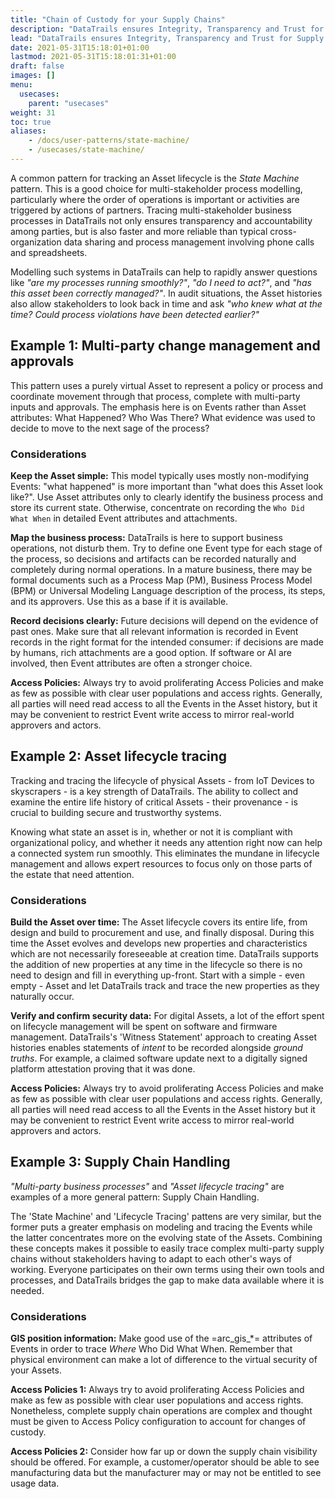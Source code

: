 ```yaml
---
title: "Chain of Custody for your Supply Chains"
description: "DataTrails ensures Integrity, Transparency and Trust for Supply Chains"
lead: "DataTrails ensures Integrity, Transparency and Trust for Supply Chains"
date: 2021-05-31T15:18:01+01:00
lastmod: 2021-05-31T15:18:01:31+01:00
draft: false
images: []
menu:
  usecases:
    parent: "usecases"
weight: 31
toc: true
aliases:
    - /docs/user-patterns/state-machine/
    - /usecases/state-machine/
---
```


A common pattern for tracking an Asset lifecycle is the *State Machine* pattern. This is a good choice for multi-stakeholder process modelling, particularly where the order of operations is important or activities are triggered by actions of partners. Tracing multi-stakeholder business processes in DataTrails not only ensures transparency and accountability among parties, but is also faster and more reliable than typical cross-organization data sharing and process management involving phone calls and spreadsheets.

Modelling such systems in DataTrails can help to rapidly answer questions like _"are my processes running smoothly?"_, _"do I need to act?"_, and _"has this asset been correctly managed?"_. In audit situations, the Asset histories also allow stakeholders to look back in time and ask _"who knew what at the time? Could process violations have been detected earlier?"_

## Example 1: Multi-party change management and approvals

This pattern uses a purely virtual Asset to represent a policy or process and coordinate movement through that process, complete with multi-party inputs and approvals. The emphasis here is on Events rather than Asset attributes: What Happened? Who Was There? What evidence was used to decide to move to the next sage of the process?

### Considerations

**Keep the Asset simple:** This model typically uses mostly non-modifying Events: "what happened" is more important than "what does this Asset look like?". Use Asset attributes only to clearly identify the business process and store its current state. Otherwise, concentrate on recording the `Who Did What When` in detailed Event attributes and attachments.

**Map the business process:** DataTrails is here to support business operations, not disturb them. Try to define one Event type for each stage of the process, so decisions and artifacts can be recorded naturally and completely during normal operations. In a mature business, there may be formal documents such as a Process Map (PM), Business Process Model (BPM) or Universal Modeling Language description of the process, its steps, and its approvers. Use this as a base if it is available.

**Record decisions clearly:** Future decisions will depend on the evidence of past ones. Make sure that all relevant information is recorded in Event records in the right format for the intended consumer: if decisions are made by humans, rich attachments are a good option. If software or AI are involved, then Event attributes are often a stronger choice.

**Access Policies:** Always try to avoid proliferating Access Policies and make as few as possible with clear user populations and access rights. Generally, all parties will need read access to all the Events in the Asset history, but it may be convenient to restrict Event write access to mirror real-world approvers and actors.  

## Example 2: Asset lifecycle tracing

Tracking and tracing the lifecycle of physical Assets - from IoT Devices to skyscrapers - is a key strength of DataTrails. The ability to collect and examine the entire life history of critical Assets - their provenance - is crucial to building secure and trustworthy systems.

Knowing what state an asset is in, whether or not it is compliant with organizational policy, and whether it needs any attention right now can help a connected system run smoothly. This eliminates the mundane in lifecycle management and allows expert resources to focus only on those parts of the estate that need attention.

### Considerations

**Build the Asset over time:** The Asset lifecycle covers its entire life, from design and build to procurement and use, and finally disposal. During this time the Asset evolves and develops new properties and characteristics which are not necessarily foreseeable at creation time. DataTrails supports the addition of new properties at any time in the lifecycle so there is no need to design and fill in everything up-front. Start with a simple - even empty - Asset and let DataTrails track and trace the new properties as they naturally occur.

**Verify and confirm security data:** For digital Assets, a lot of the effort spent on lifecycle management will be spent on software and firmware management. DataTrails's 'Witness Statement' approach to creating Asset histories enables statements of _intent_ to be recorded alongside _ground truths_. For example, a claimed software update next to a digitally signed platform attestation proving that it was done.

**Access Policies:** Always try to avoid proliferating Access Policies and make as few as possible with clear user populations and access rights. Generally, all parties will need read access to all the Events in the Asset history but it may be convenient to restrict Event write access to mirror real-world approvers and actors.  

## Example 3: Supply Chain Handling

_"Multi-party business processes"_ and _"Asset lifecycle tracing"_ are examples of a more general pattern: Supply Chain Handling.

The 'State Machine' and 'Lifecycle Tracing' pattens are very similar, but the former puts a greater emphasis on modeling and tracing the Events while the latter concentrates more on the evolving state of the Assets. Combining these concepts makes it possible to easily trace complex multi-party supply chains without stakeholders having to adapt to each other's ways of working. Everyone participates on their own terms using their own tools and processes, and DataTrails bridges the gap to make data available where it is needed.

### Considerations

**GIS position information:** Make good use of the =arc_gis_*= attributes of Events in order to trace *Where* Who Did What When. Remember that physical environment can make a lot of difference to the virtual security of your Assets.

**Access Policies 1:** Always try to avoid proliferating Access Policies and make as few as possible with clear user populations and access rights. Nonetheless, complete supply chain operations are complex and thought must be given to Access Policy configuration to account for changes of custody.

**Access Policies 2:** Consider how far up or down the supply chain visibility should be offered. For example, a customer/operator should be able to see manufacturing data but the manufacturer may or may not be entitled to see usage data.
